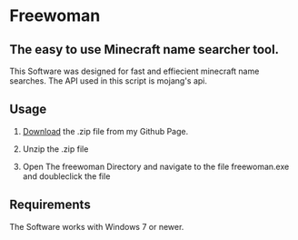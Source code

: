 # Freewoman
## The easy to use Minecraft name searcher tool.
This Software was designed for fast and effiecient minecraft name searches. 
The API used in this script is mojang's api.

## Usage
1. [Download](https://github.com/Mx77u/freewoman/releases) the .zip file from my Github Page.

2. Unzip the .zip file

3. Open The freewoman Directory and navigate to the file freewoman.exe and doubleclick the file

## Requirements
The Software works with Windows 7 or newer.
